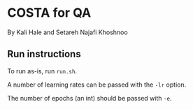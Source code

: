 # COSTA for QA

By Kali Hale and Setareh Najafi Khoshnoo

## Run instructions

To run as-is, run `run.sh`.

A number of learning rates can be passed with the `-lr` option.

The number of epochs (an int) should be passed with `-e`.